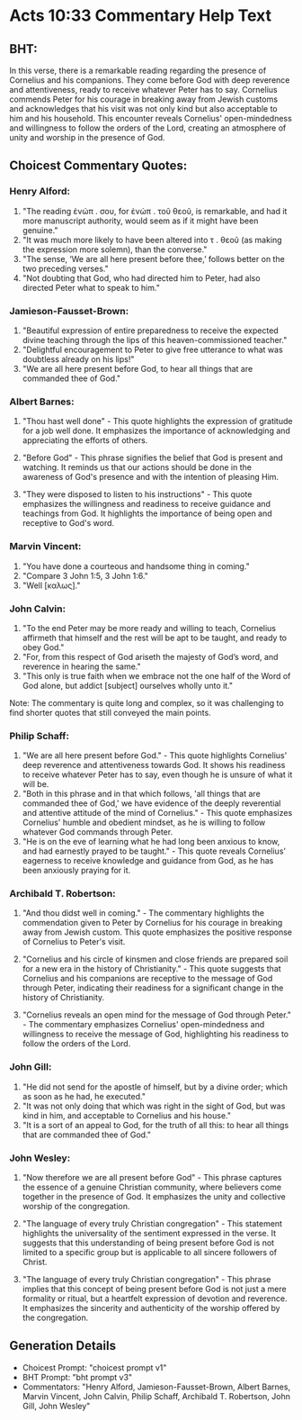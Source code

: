 # Acts 10:33 Commentary Help Text

## BHT:
In this verse, there is a remarkable reading regarding the presence of Cornelius and his companions. They come before God with deep reverence and attentiveness, ready to receive whatever Peter has to say. Cornelius commends Peter for his courage in breaking away from Jewish customs and acknowledges that his visit was not only kind but also acceptable to him and his household. This encounter reveals Cornelius' open-mindedness and willingness to follow the orders of the Lord, creating an atmosphere of unity and worship in the presence of God.

## Choicest Commentary Quotes:
### Henry Alford:
1. "The reading ἐνώπ . σου, for ἐνώπ . τοῦ θεοῦ, is remarkable, and had it more manuscript authority, would seem as if it might have been genuine."
2. "It was much more likely to have been altered into τ . θεοῦ (as making the expression more solemn), than the converse."
3. "The sense, ‘We are all here present before thee,’ follows better on the two preceding verses."
4. "Not doubting that God, who had directed him to Peter, had also directed Peter what to speak to him."

### Jamieson-Fausset-Brown:
1. "Beautiful expression of entire preparedness to receive the expected divine teaching through the lips of this heaven-commissioned teacher."
2. "Delightful encouragement to Peter to give free utterance to what was doubtless already on his lips!"
3. "We are all here present before God, to hear all things that are commanded thee of God."

### Albert Barnes:
1. "Thou hast well done" - This quote highlights the expression of gratitude for a job well done. It emphasizes the importance of acknowledging and appreciating the efforts of others.

2. "Before God" - This phrase signifies the belief that God is present and watching. It reminds us that our actions should be done in the awareness of God's presence and with the intention of pleasing Him.

3. "They were disposed to listen to his instructions" - This quote emphasizes the willingness and readiness to receive guidance and teachings from God. It highlights the importance of being open and receptive to God's word.

### Marvin Vincent:
1. "You have done a courteous and handsome thing in coming." 
2. "Compare 3 John 1:5, 3 John 1:6." 
3. "Well [καλως]."

### John Calvin:
1. "To the end Peter may be more ready and willing to teach, Cornelius affirmeth that himself and the rest will be apt to be taught, and ready to obey God."
2. "For, from this respect of God ariseth the majesty of God’s word, and reverence in hearing the same."
3. "This only is true faith when we embrace not the one half of the Word of God alone, but addict [subject] ourselves wholly unto it."

Note: The commentary is quite long and complex, so it was challenging to find shorter quotes that still conveyed the main points.

### Philip Schaff:
1. "We are all here present before God." - This quote highlights Cornelius' deep reverence and attentiveness towards God. It shows his readiness to receive whatever Peter has to say, even though he is unsure of what it will be.
2. "Both in this phrase and in that which follows, 'all things that are commanded thee of God,' we have evidence of the deeply reverential and attentive attitude of the mind of Cornelius." - This quote emphasizes Cornelius' humble and obedient mindset, as he is willing to follow whatever God commands through Peter.
3. "He is on the eve of learning what he had long been anxious to know, and had earnestly prayed to be taught." - This quote reveals Cornelius' eagerness to receive knowledge and guidance from God, as he has been anxiously praying for it.

### Archibald T. Robertson:
1. "And thou didst well in coming." - The commentary highlights the commendation given to Peter by Cornelius for his courage in breaking away from Jewish custom. This quote emphasizes the positive response of Cornelius to Peter's visit.

2. "Cornelius and his circle of kinsmen and close friends are prepared soil for a new era in the history of Christianity." - This quote suggests that Cornelius and his companions are receptive to the message of God through Peter, indicating their readiness for a significant change in the history of Christianity.

3. "Cornelius reveals an open mind for the message of God through Peter." - The commentary emphasizes Cornelius' open-mindedness and willingness to receive the message of God, highlighting his readiness to follow the orders of the Lord.

### John Gill:
1. "He did not send for the apostle of himself, but by a divine order; which as soon as he had, he executed."
2. "It was not only doing that which was right in the sight of God, but was kind in him, and acceptable to Cornelius and his house."
3. "It is a sort of an appeal to God, for the truth of all this: to hear all things that are commanded thee of God."

### John Wesley:
1. "Now therefore we are all present before God" - This phrase captures the essence of a genuine Christian community, where believers come together in the presence of God. It emphasizes the unity and collective worship of the congregation.

2. "The language of every truly Christian congregation" - This statement highlights the universality of the sentiment expressed in the verse. It suggests that this understanding of being present before God is not limited to a specific group but is applicable to all sincere followers of Christ.

3. "The language of every truly Christian congregation" - This phrase implies that this concept of being present before God is not just a mere formality or ritual, but a heartfelt expression of devotion and reverence. It emphasizes the sincerity and authenticity of the worship offered by the congregation.


## Generation Details
- Choicest Prompt: "choicest prompt v1"
- BHT Prompt: "bht prompt v3"
- Commentators: "Henry Alford, Jamieson-Fausset-Brown, Albert Barnes, Marvin Vincent, John Calvin, Philip Schaff, Archibald T. Robertson, John Gill, John Wesley"

